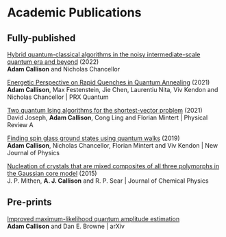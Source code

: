 # Academic Publications

## Fully-published

[Hybrid quantum-classical algorithms in the noisy intermediate-scale quantum era and beyond](https://journals.aps.org/pra/abstract/10.1103/PhysRevA.106.010101) (2022)  
**Adam Callison** and Nicholas Chancellor

[Energetic Perspective on Rapid Quenches in Quantum Annealing](https://journals.aps.org/prxquantum/abstract/10.1103/PRXQuantum.2.010338) (2021)  
**Adam Callison**, Max Festenstein, Jie Chen, Laurentiu Nita, Viv Kendon and Nicholas Chancellor | PRX Quantum

[Two quantum Ising algorithms for the shortest-vector problem](https://journals.aps.org/pra/abstract/10.1103/PhysRevA.103.032433) (2021)  
David Joseph, **Adam Callison**, Cong Ling and Florian Mintert | Physical Review A

[Finding spin glass ground states using quantum walks](https://iopscience.iop.org/article/10.1088/1367-2630/ab5ca2) (2019)  
**Adam Callison**, Nicholas Chancellor, Florian Mintert and Viv Kendon | New Journal of Physics

[Nucleation of crystals that are mixed composites of all three polymorphs in the Gaussian core model](https://aip.scitation.org/doi/full/10.1063/1.4922321) (2015)  
J. P. Mithen, **A. J. Callison** and R. P. Sear | Journal of Chemical Physics

## Pre-prints
[Improved maximum-likelihood quantum amplitude estimation](https://arxiv.org/abs/2209.03321)  
**Adam Callison** and Dan E. Browne | arXiv
